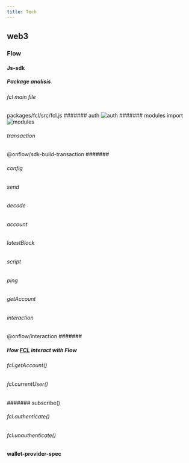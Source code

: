 ```yaml
---
title: Tech
---
```


## web3
### Flow
#### Js-sdk
##### Package analisis
###### fcl main file  
packages/fcl/src/fcl.js
####### auth
![auth](https://trello-attachments.s3.amazonaws.com/5fccc55f9c47787592af6b96/505x222/cf6ad803cccfd69501cd183bac6c4753/image.png)
####### modules import
 ![modules](https://trello-attachments.s3.amazonaws.com/5fccc55f9c47787592af6b96/577x461/98faad85fa771dfeea66278ea651a319/image.png)
###### transaction
@onflow/sdk-build-transaction
#######
###### config
###### send
###### decode
###### account
###### latestBlock
###### script
###### ping
###### getAccount
###### interaction
@onflow/interaction
#######
##### How [FCL](https://github.com/onflow/flow-js-sdk) interact with Flow
###### fcl.getAccount()
###### fcl.currentUser()
####### subscribe()
###### fcl.authenticate()
###### fcl.unauthenticate()
#### wallet-provider-spec
